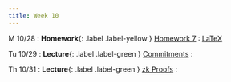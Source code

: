 ```yaml
---
title: Week 10
---
```

M 10/28
: **Homework**{: .label .label-yellow } [Homework 7](/assets/homework/hw-7.pdf)
    : [LaTeX](/assets/homework/hw-7.tex)

Tu 10/29
: **Lecture**{: .label .label-green } [Commitments](/assets/lecture-notes/collection-F24.pdf)
    : 

Th 10/31
: **Lecture**{: .label .label-green } [zk Proofs](/assets/lecture-notes/collection-F24.pdf)
    : 
